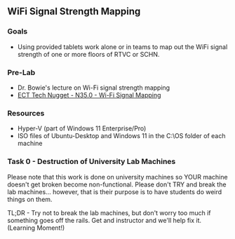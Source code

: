 ## WiFi Signal Strength Mapping

### Goals 
- Using provided tablets work alone or in teams to map out the WiFi signal strength of one or more floors of RTVC or SCHN.

### Pre-Lab
-   Dr. Bowie's lecture on Wi-Fi signal strength mapping
-  [ECT Tech Nugget - N35.0 - Wi-Fi Signal Mapping](https://youtu.be/Z-_h9zJS2BA?si=SeS8q0nzJ9zkNWcV) 

### Resources
-   Hyper-V (part of Windows 11 Enterprise/Pro)
-   ISO files of Ubuntu-Desktop and Windows 11 in the C:\OS folder of each machine

### Task 0 - Destruction of University Lab Machines
Please note that this work is done on university machines so YOUR machine doesn't get broken become non-functional. Please don't TRY and break the lab machines... however, that is their purpose is to have students do weird things on them. 

TL;DR - Try not to break the lab machines, but don't worry too much if something goes off the rails. Get and instructor and we'll help fix it. (Learning Moment!)

